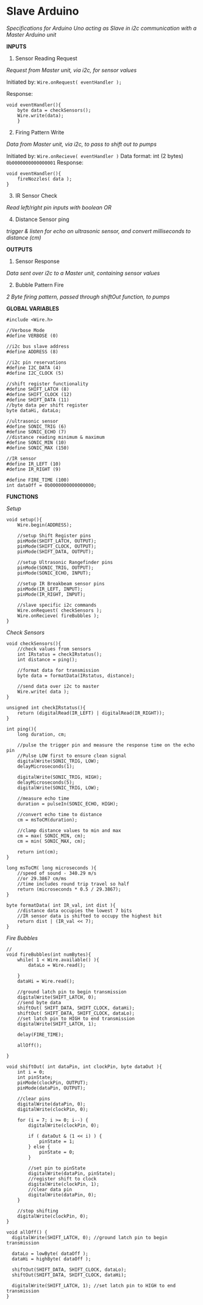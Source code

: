 # Slave Arduino

*Specifications for Arduino Uno acting as Slave in i2c communication with a Master Arduino unit*

**INPUTS**

1) Sensor Reading Request

*Request from Master unit, via i2c, for sensor values*

Initiated by: `Wire.onRequest( eventHandler );`

Response:
```Arduino
void eventHandler(){
	byte data = checkSensors();
	Wire.write(data);
	}
```


2) Firing Pattern Write

*Data from Master unit, via i2c, to pass to shift out to pumps*

Initiated by: `Wire.onRecieve( eventHandler )`
Data format: int (2 bytes) `0b0000000000000001`
Response:
```Arduino
void eventHandler(){
	fireNozzles( data );
}
```

3) IR Sensor Check

*Read left/right pin inputs with boolean OR*

4) Distance Sensor ping

*trigger & listen for echo on ultrasonic sensor, and convert milliseconds to distance (cm)*

**OUTPUTS**

1) Sensor Response

*Data sent over i2c to a Master unit, containing sensor values*

2) Bubble Pattern Fire

*2 Byte firing pattern, passed through shiftOut function, to pumps*

**GLOBAL VARIABLES**
```Arduino
#include <Wire.h>

//Verbose Mode
#define VERBOSE (0)

//i2c bus slave address
#define ADDRESS (8)

//i2c pin reservations
#define I2C_DATA (4)
#define I2C_CLOCK (5)

//shift register functionality
#define SHIFT_LATCH (8)
#define SHIFT_CLOCK (12)
#define SHIFT_DATA (11)
//byte data per shift register
byte dataHi, dataLo;

//ultrasonic sensor
#define SONIC_TRIG (6)
#define SONIC_ECHO (7)
//distance reading minimum & maximum
#define SONIC_MIN (10)
#define SONIC_MAX (150)

//IR sensor
#define IR_LEFT (10)
#define IR_RIGHT (9)

#define FIRE_TIME (100)
int dataOff = 0b0000000000000000;
```

**FUNCTIONS**

*Setup*
```Arduino
void setup(){
	Wire.begin(ADDRESS);

	//setup Shift Register pins
	pinMode(SHIFT_LATCH, OUTPUT);
	pinMode(SHIFT_CLOCK, OUTPUT);
	pinMode(SHIFT_DATA, OUTPUT);

	//setup Ultrasonic Rangefinder pins
	pinMode(SONIC_TRIG, OUTPUT);
	pinMode(SONIC_ECHO, INPUT);

	//setup IR Breakbeam sensor pins
	pinMode(IR_LEFT, INPUT);
	pinMode(IR_RIGHT, INPUT);

	//slave specific i2c commands
	Wire.onRequest( checkSensors );
	Wire.onRecieve( fireBubbles );
}
```

*Check Sensors*
```Arduino
void checkSensors(){
	//check values from sensors
	int IRstatus = checkIRstatus();
	int distance = ping();
	
	//format data for transmission
	byte data = formatData(IRstatus, distance);

	//send data over i2c to master
	Wire.write( data );
}

unsigned int checkIRstatus(){
	return (digitalRead(IR_LEFT) | digitalRead(IR_RIGHT));
}

int ping(){
	long duration, cm;

	//pulse the trigger pin and measure the response time on the echo pin
	//Pulse LOW first to ensure clean signal
	digitalWrite(SONIC_TRIG, LOW);
	delayMicroseconds(1);
	
	digitalWrite(SONIC_TRIG, HIGH);
	delayMicroseconds(5);
	digitalWrite(SONIC_TRIG, LOW);

	//measure echo time
	duration = pulseIn(SONIC_ECHO, HIGH);

	//convert echo time to distance
	cm = msToCM(duration);

	//clamp distance values to min and max
	cm = max( SONIC_MIN, cm);
	cm = min( SONIC_MAX, cm);

	return int(cm);
}

long msToCM( long microseconds ){
	//speed of sound - 340.29 m/s
	//or 29.3867 cm/ms
	//time includes round trip travel so half
	return (microseconds * 0.5 / 29.3867);
}

byte formatData( int IR_val, int dist ){
	//distance data occupies the lowest 7 bits
	//IR sensor data is shifted to occupy the highest bit
	return dist | (IR_val << 7);
}
```

*Fire Bubbles*
```Arduino
//
void fireBubbles(int numBytes){
	while( 1 < Wire.available() ){
		dataLo = Wire.read();

	}
	dataHi = Wire.read();

	//ground latch pin to begin transmission
	digitalWrite(SHIFT_LATCH, 0);
	//send byte data
	shiftOut( SHIFT_DATA, SHIFT_CLOCK, dataHi);
	shiftOut( SHIFT_DATA, SHIFT_CLOCK, dataLo);
	//set latch pin to HIGH to end transmission
	digitalWrite(SHIFT_LATCH, 1);

	delay(FIRE_TIME);

	allOff();

}

void shiftOut( int dataPin, int clockPin, byte dataOut ){
	int i = 0;
	int pinState;
	pinMode(clockPin, OUTPUT);
	pinMode(dataPin, OUTPUT);

	//clear pins
	digitalWrite(dataPin, 0);
	digitalWrite(clockPin, 0);
	
	for (i = 7; i >= 0; i--) {
    	digitalWrite(clockPin, 0);

    	if ( dataOut & (1 << i) ) {
      		pinState = 1;
    	} else {
      		pinState = 0;
    	}

    	//set pin to pinState
    	digitalWrite(dataPin, pinState);
    	//register shift to clock
    	digitalWrite(clockPin, 1);
    	//clear data pin
    	digitalWrite(dataPin, 0);
  	}

  	//stop shifting
  	digitalWrite(clockPin, 0);
}

void allOff() {
  digitalWrite(SHIFT_LATCH, 0); //ground latch pin to begin transmission

  dataLo = lowByte( dataOff );
  dataHi = highByte( dataOff );

  shiftOut(SHIFT_DATA, SHIFT_CLOCK, dataLo);
  shiftOut(SHIFT_DATA, SHIFT_CLOCK, dataHi);

  digitalWrite(SHIFT_LATCH, 1); //set latch pin to HIGH to end transmission
}
```
